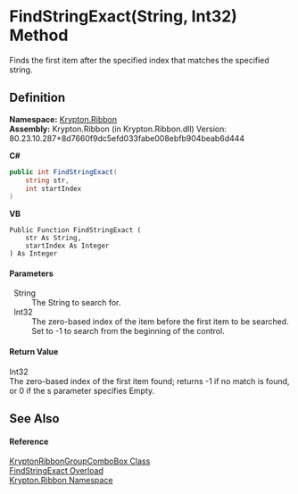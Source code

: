 # FindStringExact(String, Int32) Method


Finds the first item after the specified index that matches the specified string.



## Definition
**Namespace:** <a href="1e9bc734-cff9-e9b8-f013-94cdac669794.md">Krypton.Ribbon</a>  
**Assembly:** Krypton.Ribbon (in Krypton.Ribbon.dll) Version: 80.23.10.287+8d7660f9dc5efd033fabe008ebfb904beab6d444

**C#**
``` C#
public int FindStringExact(
	string str,
	int startIndex
)
```
**VB**
``` VB
Public Function FindStringExact ( 
	str As String,
	startIndex As Integer
) As Integer
```



#### Parameters
<dl><dt>  String</dt><dd>The String to search for.</dd><dt>  Int32</dt><dd>The zero-based index of the item before the first item to be searched. Set to -1 to search from the beginning of the control.</dd></dl>

#### Return Value
Int32  
The zero-based index of the first item found; returns -1 if no match is found, or 0 if the s parameter specifies Empty.

## See Also


#### Reference
<a href="e96bb369-1b1e-d331-dbf1-79608ed1a03f.md">KryptonRibbonGroupComboBox Class</a>  
<a href="fa0ae9a5-d513-783a-b1b3-550ef1d32e8f.md">FindStringExact Overload</a>  
<a href="1e9bc734-cff9-e9b8-f013-94cdac669794.md">Krypton.Ribbon Namespace</a>  
